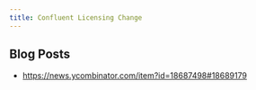 ```yaml
---
title: Confluent Licensing Change
---
```


## Blog Posts

- <https://news.ycombinator.com/item?id=18687498#18689179>
